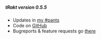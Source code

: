 ##### tRakt version 0.5.5

* Updates in [my #pants](http://pants.jemu.name//tag/trakt_shiny)
* Code on [GitHub](https://github.com/jemus42/tRakt-shiny)  
* Bugreports & feature requests go [there](https://github.com/jemus42/tRakt-shiny/issues)  

